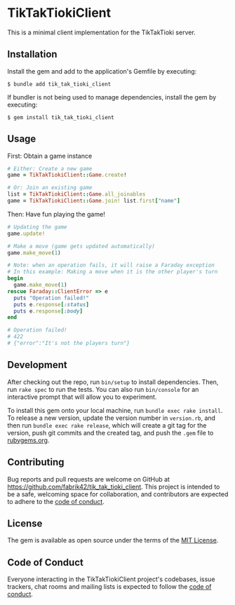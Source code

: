 # TikTakTiokiClient

This is a minimal client implementation for the TikTakTioki server.

## Installation

Install the gem and add to the application's Gemfile by executing:

    $ bundle add tik_tak_tioki_client

If bundler is not being used to manage dependencies, install the gem by executing:

    $ gem install tik_tak_tioki_client

## Usage

First: Obtain a game instance

```ruby
# Either: Create a new game
game = TikTakTiokiClient::Game.create!

# Or: Join an existing game
list = TikTakTiokiClient::Game.all_joinables
game = TikTakTiokiClient::Game.join! list.first["name"]
```

Then: Have fun playing the game!

```ruby
# Updating the game
game.update!

# Make a move (game gets updated automatically)
game.make_move(1)

# Note: when an operation fails, it will raise a Faraday exception
# In this example: Making a move when it is the other player's turn
begin
  game.make_move(1)
rescue Faraday::ClientError => e
  puts "Operation failed!"
  puts e.response[:status]
  puts e.response[:body]
end

# Operation failed!
# 422
# {"error":"It's not the players turn"}
```

## Development

After checking out the repo, run `bin/setup` to install dependencies. Then, run `rake spec` to run the tests. You can also run `bin/console` for an interactive prompt that will allow you to experiment.

To install this gem onto your local machine, run `bundle exec rake install`. To release a new version, update the version number in `version.rb`, and then run `bundle exec rake release`, which will create a git tag for the version, push git commits and the created tag, and push the `.gem` file to [rubygems.org](https://rubygems.org).

## Contributing

Bug reports and pull requests are welcome on GitHub at https://github.com/fabrik42/tik_tak_tioki_client. This project is intended to be a safe, welcoming space for collaboration, and contributors are expected to adhere to the [code of conduct](https://github.com/fabrik42/tik_tak_tioki_client/blob/master/CODE_OF_CONDUCT.md).

## License

The gem is available as open source under the terms of the [MIT License](https://opensource.org/licenses/MIT).

## Code of Conduct

Everyone interacting in the TikTakTiokiClient project's codebases, issue trackers, chat rooms and mailing lists is expected to follow the [code of conduct](https://github.com/fabrik42/tik_tak_tioki_client/blob/master/CODE_OF_CONDUCT.md).
